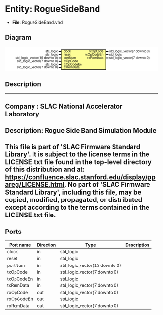 # Entity: RogueSideBand

- **File**: RogueSideBand.vhd
## Diagram

![Diagram](RogueSideBand.svg "Diagram")
## Description

-----------------------------------------------------------------------------
 Company    : SLAC National Accelerator Laboratory
-----------------------------------------------------------------------------
 Description: Rogue Side Band Simulation Module
-----------------------------------------------------------------------------
 This file is part of 'SLAC Firmware Standard Library'.
 It is subject to the license terms in the LICENSE.txt file found in the
 top-level directory of this distribution and at:
    https://confluence.slac.stanford.edu/display/ppareg/LICENSE.html.
 No part of 'SLAC Firmware Standard Library', including this file,
 may be copied, modified, propagated, or distributed except according to
 the terms contained in the LICENSE.txt file.
-----------------------------------------------------------------------------
## Ports

| Port name  | Direction | Type                          | Description |
| ---------- | --------- | ----------------------------- | ----------- |
| clock      | in        | std_logic                     |             |
| reset      | in        | std_logic                     |             |
| portNum    | in        | std_logic_vector(15 downto 0) |             |
| txOpCode   | in        | std_logic_vector(7 downto 0)  |             |
| txOpCodeEn | in        | std_logic                     |             |
| txRemData  | in        | std_logic_vector(7 downto 0)  |             |
| rxOpCode   | out       | std_logic_vector(7 downto 0)  |             |
| rxOpCodeEn | out       | std_logic                     |             |
| rxRemData  | out       | std_logic_vector(7 downto 0)  |             |
